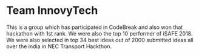 # Team InnovyTech
This is a group which has participated in CodeBreak and also won that hackathon with 1st rank.
We were also the top 10 performer of iSAFE 2018.
We were also selected in top 34 best ideas out of 2000 submitted ideas all over the india in NEC Transport Hackthon.
